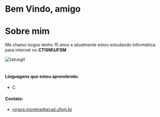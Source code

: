# Bem Vindo, amigo


# Sobre mim
Me chamo Iorgos tenho 15 anos e atualmente estou estudando Informática para internet no **CTISM\UFSM**

![tatusgit](https://github-readme-stats.vercel.app/api?username=iorgosogroi&show_icons=true&theme=radical)

#
#### Linguagens que estou aprendendo:
- C

#### Contato:
- iorgos.moreira@acad.ufsm.br





